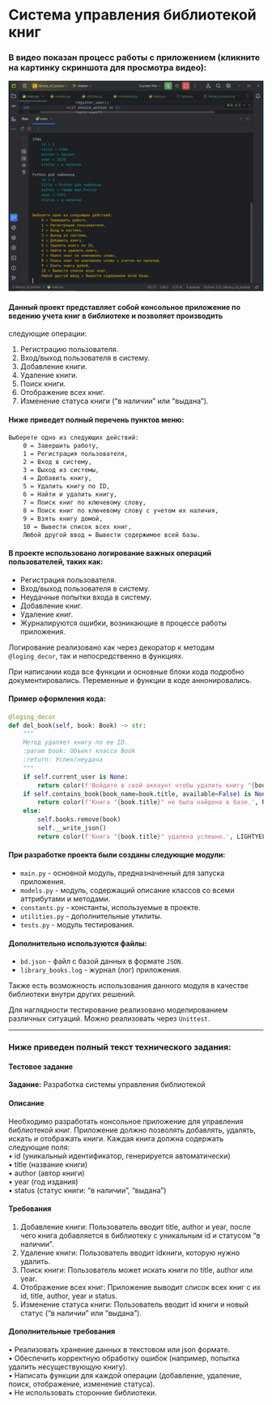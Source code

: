 # Система управления библиотекой книг

### В видео показан процесс работы с приложением (кликните на картинку скриншота для просмотра видео):

[![Посмотрите видео](https://github.com/Topotun77/library_of_books/blob/master/Media/ScreenShot01.JPG?raw=true)](https://disk.yandex.ru/i/jnuVZ2AuR5oYfw)

#### Данный проект представляет собой консольное приложение по ведению учета книг в библиотеке и позволяет производить 
следующие операции: 

1. Регистрацию пользователя.
2. Вход/выход пользователя в систему.
3. Добавление книги.
4. Удаление книги.
5. Поиск книги.
6. Отображение всех книг.
7. Изменение статуса книги (“в наличии” или “выдана”).

#### Ниже приведет полный перечень пунктов меню:
```
Выберете одно из следующих действий:
	0 = Завершить работу,
	1 = Регистрация пользователя,
	2 = Вход в систему,
	3 = Выход из системы,
	4 = Добавить книгу,
	5 = Удалить книгу по ID,
	6 = Найти и удалить книгу,
	7 = Поиск книг по ключевому слову,
	8 = Поиск книг по ключевому слову с учетом их наличия,
	9 = Взять книгу домой,
	10 = Вывести список всех книг,
	Любой другой ввод = Вывести содержимое всей базы.
```

#### В проекте использовано логирование важных операций пользователей, таких как:

- Регистрация пользователя.
- Вход/выход пользователя в систему.
- Неудачные попытки входа в систему.
- Добавление книг.
- Удаление книг.
- Журналируются ошибки, возникающие в процессе работы приложения.

Логирование реализовано как через декоратор к методам `@loging_decor`, так и непосредственно в функциях. 

При написании кода все функции и основные блоки кода подробно документировались.
Переменные и функции в коде аннонировались.

#### Пример оформления кода:
```python
@loging_decor
def del_book(self, book: Book) -> str:
    """
    Метод удаляет книгу по ее ID.
    :param book: Объект класса Book
    :return: Успех/неудача
    """
    if self.current_user is None:
        return color(f'Войдите в свой аккаунт чтобы удалить книгу "{book}".')
    if self.contains_book(book_name=book.title, available=False) is None:
        return color(f'Книга "{book.title}" не была найдена в базе.', RED)
    else:
        self.books.remove(book)
        self.__write_json()
        return color(f'Книга "{book.title}" удалена успешно.', LIGHTYELLOW)
```
#### При разработке проекта были созданы следующие модули:
- `main.py` - основной модуль, предназначенный для запуска приложения.
- `models.py` - модуль, содержащий описание классов со всеми аттрибутами и методами. 
- `constants.py` - константы, используемые в проекте.
- `utilities.py` - дополнительные утилиты.
- `tests.py` - модуль тестирования.

#### Дополнительно используются файлы:
- `bd.json` - файл с базой данных в формате `JSON`.
- `library_books.log` - журнал (лог) приложения.

Также есть возможность использования данного модуля в качестве библиотеки внутри других решений.

Для наглядности тестирование реализовано моделированием различных ситуаций.
Можно реализовать через `Unittest`.

---
### Ниже приведен полный текст технического задания:

#### Тестовое задание 
**Задание:** Разработка системы управления библиотекой
#### Описание
Необходимо разработать консольное приложение для управления библиотекой книг. 
Приложение должно позволять добавлять, удалять, искать и отображать книги. Каждая книга должна содержать следующие поля:  
 • id (уникальный идентификатор, генерируется автоматически)  
 • title (название книги)  
 • author (автор книги)  
 • year (год издания)  
 • status (статус книги: “в наличии”, “выдана”)

#### Требования
 1. Добавление книги: Пользователь вводит title, author и year, после чего книга добавляется в библиотеку с уникальным id и статусом “в наличии”.
 2. Удаление книги: Пользователь вводит idкниги, которую нужно удалить.
 3. Поиск книги: Пользователь может искать книги по title, author или year.
 4. Отображение всех книг: Приложение выводит список всех книг с их id, title, author, year и status.
 5. Изменение статуса книги: Пользователь вводит id книги и новый статус (“в наличии” или “выдана”).

#### Дополнительные требования
 • Реализовать хранение данных в текстовом или json формате.  
 • Обеспечить корректную обработку ошибок (например, попытка удалить несуществующую книгу).  
 • Написать функции для каждой операции (добавление, удаление, поиск, отображение, изменение статуса).  
 • Не использовать сторонние библиотеки.
